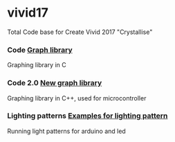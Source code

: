 # vivid17

Total Code base for Create Vivid 2017 "Crystallise"

### Code [Graph library](https://github.com/will-weng/vivid17/tree/master/Code)

Graphing library in C

### Code 2.0 [New graph library](https://github.com/will-weng/vivid17/tree/master/Code%202.0)

Graphing library in C++, used for microcontroller

### Lighting patterns [Examples for lighting pattern](https://github.com/will-weng/vivid17/tree/master/lighting_patterns)

Running light patterns for arduino and led